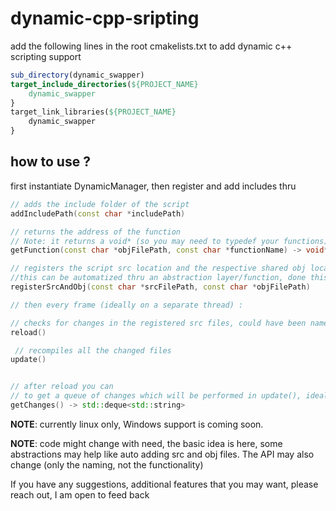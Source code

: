 # dynamic-cpp-sripting

add the following lines in the root cmakelists.txt to add dynamic c++ scripting support

```cmake
sub_directory(dynamic_swapper)  
target_include_directories(${PROJECT_NAME}
    dynamic_swapper
}
target_link_libraries(${PROJECT_NAME}
    dynamic_swapper
}
```

## how to use ?

first instantiate DynamicManager, then register and add includes thru

```cpp
// adds the include folder of the script
addIncludePath(const char *includePath)

// returns the address of the function
// Note: it returns a void* (so you may need to typedef your functions)
getFunction(const char *objFilePath, const char *functionName) -> void*

// registers the script src location and the respective shared obj location 
//this can be automatized thru an abstraction layer/function, done this way to not restrict anyone
registerSrcAndObj(const char *srcFilePath, const char *objFilePath)

// then every frame (ideally on a separate thread) :

// checks for changes in the registered src files, could have been named better
reload()

 // recompiles all the changed files
update()


// after reload you can 
// to get a queue of changes which will be performed in update(), ideally this is where you broadcast an event that a file has changed
getChanges() -> std::deque<std::string>
```

**NOTE**: currently linux only, Windows support is coming soon.

**NOTE**: code might change with need, the basic idea is here, some abstractions may help like auto adding src and obj files. The API may also change (only the naming, not the functionality)

If you have any suggestions, additional features that you may want, please reach out, I am open to feed back
